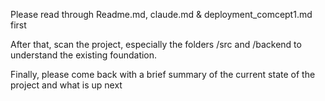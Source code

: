 Please read through Readme.md, claude.md & deployment_comcept1.md first

After that, scan the project, especially the folders /src and /backend to understand the existing foundation.

Finally, please come back with a brief summary of the current state of the project and what is up next